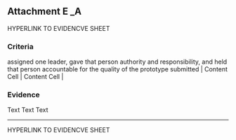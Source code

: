 ## Attachment E _A  ##

HYPERLINK TO EVIDENCVE SHEET

### Criteria ###

assigned one leader, gave that person authority and responsibility, and held that person accountable for the quality of the prototype submitted  | Content Cell  | Content Cell |

### Evidence ###

Text
Text
Text


- - - -













HYPERLINK TO EVIDENCVE SHEET
